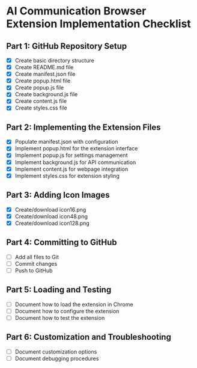 # AI Communication Browser Extension Implementation Checklist

## Part 1: GitHub Repository Setup
- [x] Create basic directory structure
- [x] Create README.md file
- [x] Create manifest.json file
- [x] Create popup.html file
- [x] Create popup.js file
- [x] Create background.js file
- [x] Create content.js file
- [x] Create styles.css file

## Part 2: Implementing the Extension Files
- [x] Populate manifest.json with configuration
- [x] Implement popup.html for the extension interface
- [x] Implement popup.js for settings management
- [x] Implement background.js for API communication
- [x] Implement content.js for webpage integration
- [x] Implement styles.css for extension styling

## Part 3: Adding Icon Images
- [x] Create/download icon16.png
- [x] Create/download icon48.png
- [x] Create/download icon128.png

## Part 4: Committing to GitHub
- [ ] Add all files to Git
- [ ] Commit changes
- [ ] Push to GitHub

## Part 5: Loading and Testing
- [ ] Document how to load the extension in Chrome
- [ ] Document how to configure the extension
- [ ] Document how to test the extension

## Part 6: Customization and Troubleshooting
- [ ] Document customization options
- [ ] Document debugging procedures
